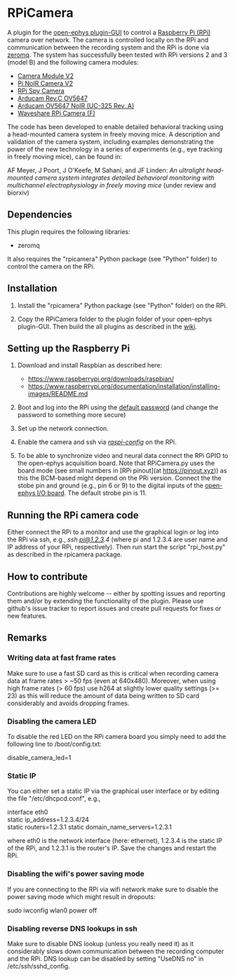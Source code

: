 # RPiCamera

A plugin for the [open-ephys plugin-GUI](https://github.com/open-ephys/plugin-GUI/) to control a [Raspberry Pi (RPi)](https://www.raspberrypi.org/) camera over network. The camera is controlled locally on the RPi and communication between the recording system and the RPi is done via [zeromq](http://zeromq.org/). The system has successfully been tested with RPi versions 2 and 3 (model B) and the following camera modules:

* [Camera Module V2](https://www.raspberrypi.org/products/camera-module-v2/)
* [Pi NoIR Camera V2](https://www.raspberrypi.org/products/pi-noir-camera-v2/)
* [RPi Spy Camera](https://www.adafruit.com/product/1937)
* [Arducam Rev.C OV5647](http://www.arducam.com/raspberry-pi-camera-rev-c-improves-optical-performance/)
* [Arducam OV5647 NoIR (UC-325 Rev. A)](http://www.arducam.com/raspberry-pi-noir-camera-released/)
* [Waveshare RPi Camera (F)](https://www.waveshare.com/rpi-camera-f.htm)

The code has been developed to enable detailed behavioral tracking using a head-mounted camera system in freely moving mice. A description and validation of the camera system, including examples demonstrating the power of the new technology in a series of experiments (e.g., eye tracking in freely moving mice), can be found in:

AF Meyer, J Poort, J O'Keefe, M Sahani, and JF Linden: _An ultralight head-mounted camera system integrates detailed behavioral monitoring with multichannel electrophysiology in freely moving mice_ (under review and biorxiv)


## Dependencies

This plugin requires the following libraries:

* zeromq

It also requires the "rpicamera" Python package (see "Python" folder) to control the camera on the RPi.


## Installation

1. Install the "rpicamera" Python package (see "Python" folder) on the RPi.

2. Copy the RPiCamera folder to the plugin folder of your open-ephys plugin-GUI. Then build 
the all plugins as described in the [wiki](https://open-ephys.atlassian.net/wiki/display/OEW/Linux).


## Setting up the Raspberry Pi

1. Download and install Raspbian as described here:
	* https://www.raspberrypi.org/downloads/raspbian/
	* https://www.raspberrypi.org/documentation/installation/installing-images/README.md

2. Boot and log into the RPi using the [default password](https://www.raspberrypi.org/documentation/linux/usage/users.md) (and change the password to something more secure)

3. Set up the network connection.

3. Enable the camera and ssh via [_raspi-config_](https://www.raspberrypi.org/documentation/configuration/raspi-config.md) on the RPi.

4. To be able to synchronize video and neural data connect the RPi GPIO to the open-ephys acquisition board. Note that RPiCamera.py uses the board mode (see small numbers in [RPi pinout](at https://pinout.xyz)) as this the BCM-based might depend on the PRi version. Connect the the stobe pin and ground (e.g., pin 6 or 9) to the digital inputs of the [open-ephys I/O board](https://open-ephys.atlassian.net/wiki/spaces/OEW/pages/950291/Digital+Analog+I+O). The default strobe pin is 11.


## Running the RPi camera code

Either connect the RPi to a monitor and use the graphical login or log into the RPi via ssh, e.g., _ssh pi@1.2.3.4_ (where pi and 1.2.3.4 are user name and IP address of your RPi, respectively). Then run start the script "rpi_host.py" as described in the rpicamera package.


## How to contribute

Contributions are highly welcome -- either by spotting issues and reporting them and/or by extending the functionality of the plugin. Please use github's issue tracker to report issues and create pull requests for fixes or new features.


## Remarks

### Writing data at fast frame rates
Make sure to use a fast SD card as this is critical when recording camera data at frame rates > ~50 fps (even at 640x480). Moreover, when using high frame rates (> 60 fps) use h264 at slightly lower quality settings (>= 23) as this will reduce the amount of data being written to SD card considerably and avoids dropping frames.

### Disabling the camera LED
To disable the red LED on the RPi camera board you simply need to add the following line to /boot/config.txt:

disable_camera_led=1


### Static IP
You can either set a static IP via the graphical user interface or by editing the file "/etc/dhcpcd.conf", e.g.,

interface eth0  
static ip_address=1.2.3.4/24  
static routers=1.2.3.1
static domain_name_servers=1.2.3.1

where eth0 is the network interface (here: ethernet), 1.2.3.4 is the static IP of the RPi, and 1.2.3.1 is the router's IP. Save the changes and restart the RPi.


### Disabling the wifi's power saving mode
If you are connecting to the RPi via wifi network make sure to disable the power saving mode which might result in dropouts:

sudo iwconfig wlan0 power off


### Disabling reverse DNS lookups in ssh
Make sure to disable DNS lookup (unless you really need it) as it considerably slows down communication between the recording computer and the RPi. DNS lookup can be disabled by setting "UseDNS no" in /etc/ssh/sshd_config.

